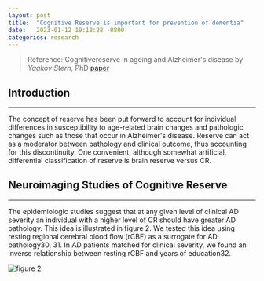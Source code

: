 ```yaml
---
layout: post
title:  "Cognitive Reserve is important for prevention of dementia"
date:   2023-01-12 19:18:28 -0800
categories: research
---
```


> Reference: Cognitivereserve in ageing and Alzheimer's disease by *Yaakov Stern*, PhD [paper](https://pubmed.ncbi.nlm.nih.gov/23079557/)

## Introduction

---

The concept of reserve has been put forward to account for individual differences in
susceptibility to age-related brain changes and pathologic changes such as those that occur
in Alzheimer's disease. Reserve can act as a moderator between pathology and clinical
outcome, thus accounting for this discontinuity. One convenient, although somewhat
artificial, differential classification of reserve is brain reserve versus CR.

## Neuroimaging Studies of Cognitive Reserve

---

The epidemiologic studies suggest that at any given level of clinical AD severity an individual with a higher level of CR should have greater AD pathology. This idea is
illustrated in figure 2. We tested this idea using resting regional cerebral blood flow (rCBF) as a surrogate for AD pathology30, 31. In AD patients matched for clinical severity, we found an inverse relationship between resting rCBF and years of education32.

![figure 2](https://res.cloudinary.com/dfyhppahy/image/upload/v1673580807/Screen_Shot_2023-01-12_at_7.32.03_PM_jsmifs.png)

